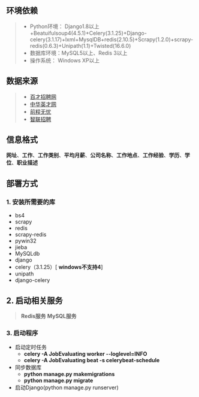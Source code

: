## 环境依赖
> * Python环境： Django1.8以上+Beatuifulsoup4(4.5.1)+Celery(3.1.25)+Django-celery(3.1.17)+lxml+MysqlDB+redis(2.10.5)+Scrapy(1.2.0)+scrapy-redis(0.6.3)+Unipath(1.1)+Twisted(16.6.0)
> * 数据库环境：MySQL5以上、Redis 3以上
> * 操作系统： Windows XP以上

## 数据来源
> * [百才招聘网](http://wuhan.baicai.com/)
> * [中华英才网](http://www.chinahr.com/wuhan/)
> * [前程无忧](http://www.51job.com/)
> * [智联招聘](https://www.zhaopin.com/)

## 信息格式

**网址**、**工作**、**工作类别**、**平均月薪**、**公司名称**、**工作地点**、**工作经验**、**学历**、**学位**、**职业描述**

## 部署方式
### 1. 安装所需要的库
+ bs4
+ scrapy
+ redis
+ scrapy-redis
+ pywin32
+ jieba
+ MySQLdb
+ django
+ celery（3.1.25）[ **windows不支持4**]
+ unipath
+ django-celery

## 2. 启动相关服务
> **Redis服务**
> **MySQL服务**

### 3. 启动程序
+ 启动定时任务
  + **celery -A JobEvaluating worker --loglevel=INFO**
  + **celery -A JobEvaluating beat -s celerybeat-schedule**
+ 同步数据库
  + **python manage.py makemigrations**
  + **python manage.py migrate**
+ 启动Django(python manage.py runserver)
